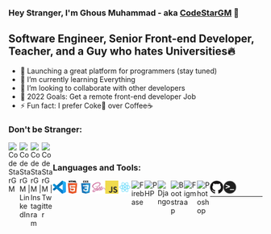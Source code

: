 ### Hey Stranger, I'm Ghous Muhammad - aka [CodeStarGM][website] 👋

## Software Engineer, Senior Front-end Developer, Teacher, and a Guy who hates Universities🔥

- 🔭 Launching a great platform for programmers (stay tuned)
- 🌱 I’m currently learning Everything
- 👯 I’m looking to collaborate with other developers
- 🥅 2022 Goals: Get a remote front-end developer Job
- ⚡ Fun fact: I prefer Coke🥤 over Coffee☕

### Don't be Stranger:

[<img align="left" alt="CodeStarGM" width="22px" src="https://www.freepnglogos.com/uploads/logo-website-png/logo-website-website-icon-with-png-and-vector-format-for-unlimited-22.png" />][website]
[<img align="left" alt="CodeStarGM | LinkedIn" width="22px" src="https://cdn-icons-png.flaticon.com/512/174/174857.png" />][linkedin]
[<img align="left" alt="CodeStarGM | Instagram" width="22px" src="https://www.freepnglogos.com/uploads/download-instagram-png-logo-20.png" />][instagram]
[<img align="left" alt="CodeStarGM | Twitter" width="22px" src="https://www.freepnglogos.com/uploads/twitter-logo-png/twitter-logo-vector-png-clipart-1.png" />][twitter]

<br />

### Languages and Tools:

[<img align="left" alt="Visual Studio Code" width="26px" src="https://raw.githubusercontent.com/github/explore/80688e429a7d4ef2fca1e82350fe8e3517d3494d/topics/visual-studio-code/visual-studio-code.png" />][website]
[<img align="left" alt="HTML5" width="26px" src="https://raw.githubusercontent.com/github/explore/80688e429a7d4ef2fca1e82350fe8e3517d3494d/topics/html/html.png" />][website]
[<img align="left" alt="CSS3" width="26px" src="https://raw.githubusercontent.com/github/explore/80688e429a7d4ef2fca1e82350fe8e3517d3494d/topics/css/css.png" />][website]
[<img align="left" alt="Sass" width="26px" src="https://raw.githubusercontent.com/github/explore/80688e429a7d4ef2fca1e82350fe8e3517d3494d/topics/sass/sass.png" />][website]
[<img align="left" alt="JavaScript" width="26px" src="https://raw.githubusercontent.com/github/explore/80688e429a7d4ef2fca1e82350fe8e3517d3494d/topics/javascript/javascript.png" />][website]
[<img align="left" alt="React" width="26px" src="https://raw.githubusercontent.com/github/explore/80688e429a7d4ef2fca1e82350fe8e3517d3494d/topics/react/react.png" />][website]

[<img align="left" alt="Firebase" width="26px" src="https://cdn4.iconfinder.com/data/icons/google-i-o-2016/512/google_firebase-2-512.png" />][website]

[<img align="left" alt="PHP" width="26px" src="http://pngimg.com/uploads/php/php_PNG27.png" />][website]

[<img align="left" alt="Django" width="26px" src="https://icon-library.com/images/django-icon/django-icon-0.jpg" />][website]

[<img align="left" alt="Bootstrap" width="26px" src="https://upload.wikimedia.org/wikipedia/commons/thumb/b/b2/Bootstrap_logo.svg/512px-Bootstrap_logo.svg.png" />][website]

[<img align="left" alt="Figma" width="26px" src="https://cdn.freebiesupply.com/logos/thumbs/2x/figma-1-logo.png" />][website]

[<img align="left" alt="Photoshop" width="26px" src="http://pngimg.com/uploads/photoshop/photoshop_PNG11.png" />][website]

[<img align="left" alt="GitHub" width="26px" src="https://raw.githubusercontent.com/github/explore/78df643247d429f6cc873026c0622819ad797942/topics/github/github.png" />][website]
[<img align="left" alt="Terminal" width="26px" src="https://raw.githubusercontent.com/github/explore/80688e429a7d4ef2fca1e82350fe8e3517d3494d/topics/terminal/terminal.png" />][website]

<br />

---

[website]: https://codefolio-156e3.web.app/
[twitter]: https://twitter.com/codestar_tweets
[instagram]: https://www.instagram.com/codestargm/
[linkedin]: https://www.linkedin.com/in/ghous-muhammad-4730041a3/
